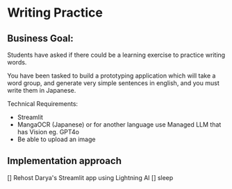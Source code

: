 # Writing Practice

## Business Goal: 
Students have asked if there could be a learning exercise to practice writing words.

You have been tasked to build a prototyping application which will take a word group, and generate very simple sentences in english, and you must write them in Japanese.


Technical Requirements:
- Streamlit
- MangaOCR (Japanese) or for another language use Managed LLM that has Vision eg. GPT4o
- Be able to upload an image

## Implementation approach

[] Rehost Darya's Streamlit app using Lightning AI
[] sleep